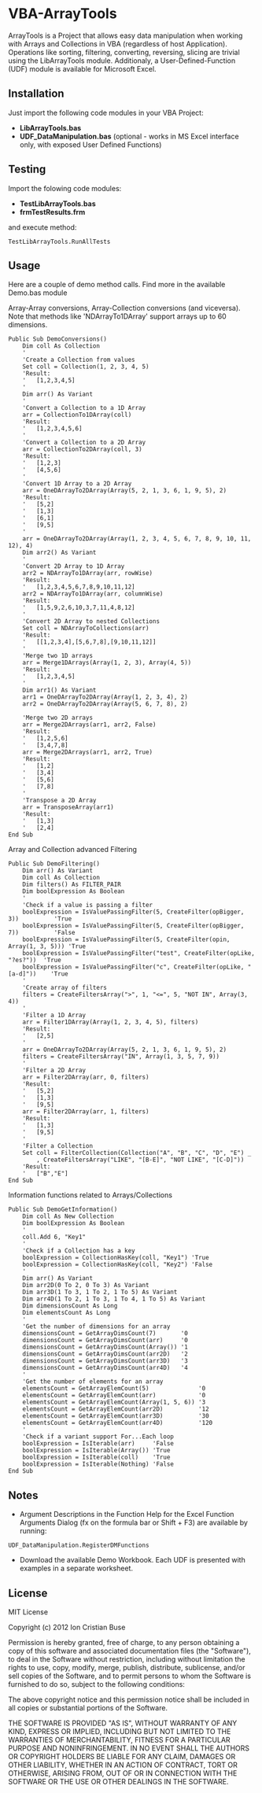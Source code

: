 # VBA-ArrayTools

ArrayTools is a Project that allows easy data manipulation when working with Arrays and Collections in VBA (regardless of host Application). Operations like sorting, filtering, converting, reversing, slicing are trivial using the LibArrayTools module. Additionaly, a User-Defined-Function (UDF) module is available for Microsoft Excel.

## Installation

Just import the following code modules in your VBA Project:

* **LibArrayTools.bas**
* **UDF_DataManipulation.bas** (optional - works in MS Excel interface only, with exposed User Defined Functions)

## Testing

Import the folowing code modules:
* **TestLibArrayTools.bas**
* **frmTestResults.frm**

and execute method:
```vba
TestLibArrayTools.RunAllTests
```

## Usage
Here are a couple of demo method calls. Find more in the available Demo.bas module

Array-Array conversions, Array-Collection conversions (and viceversa). Note that methods like 'NDArrayTo1DArray' support arrays up to 60 dimensions.
```vba
Public Sub DemoConversions()
    Dim coll As Collection
    '
    'Create a Collection from values
    Set coll = Collection(1, 2, 3, 4, 5)
    'Result:
    '   [1,2,3,4,5]
    '
    Dim arr() As Variant
    '
    'Convert a Collection to a 1D Array
    arr = CollectionTo1DArray(coll)
    'Result:
    '   [1,2,3,4,5,6]
    '
    'Convert a Collection to a 2D Array
    arr = CollectionTo2DArray(coll, 3)
    'Result:
    '   [1,2,3]
    '   [4,5,6]
    '
    'Convert 1D Array to a 2D Array
    arr = OneDArrayTo2DArray(Array(5, 2, 1, 3, 6, 1, 9, 5), 2)
    'Result:
    '   [5,2]
    '   [1,3]
    '   [6,1]
    '   [9,5]
    '
    arr = OneDArrayTo2DArray(Array(1, 2, 3, 4, 5, 6, 7, 8, 9, 10, 11, 12), 4)
    Dim arr2() As Variant
    '
    'Convert 2D Array to 1D Array
    arr2 = NDArrayTo1DArray(arr, rowWise)
    'Result:
    '   [1,2,3,4,5,6,7,8,9,10,11,12]
    arr2 = NDArrayTo1DArray(arr, columnWise)
    'Result:
    '   [1,5,9,2,6,10,3,7,11,4,8,12]
    '
    'Convert 2D Array to nested Collections
    Set coll = NDArrayToCollections(arr)
    'Result:
    '   [[1,2,3,4],[5,6,7,8],[9,10,11,12]]
    '
    'Merge two 1D arrays
    arr = Merge1DArrays(Array(1, 2, 3), Array(4, 5))
    'Result:
    '   [1,2,3,4,5]
    '
    Dim arr1() As Variant
    arr1 = OneDArrayTo2DArray(Array(1, 2, 3, 4), 2)
    arr2 = OneDArrayTo2DArray(Array(5, 6, 7, 8), 2)
    
    'Merge two 2D arrays
    arr = Merge2DArrays(arr1, arr2, False)
    'Result:
    '   [1,2,5,6]
    '   [3,4,7,8]
    arr = Merge2DArrays(arr1, arr2, True)
    'Result:
    '   [1,2]
    '   [3,4]
    '   [5,6]
    '   [7,8]
    '
    'Transpose a 2D Array
    arr = TransposeArray(arr1)
    'Result:
    '   [1,3]
    '   [2,4]
End Sub
```
Array and Collection advanced Filtering
```vba
Public Sub DemoFiltering()
    Dim arr() As Variant
    Dim coll As Collection
    Dim filters() As FILTER_PAIR
    Dim boolExpression As Boolean
    '
    'Check if a value is passing a filter
    boolExpression = IsValuePassingFilter(5, CreateFilter(opBigger, 3))          'True
    boolExpression = IsValuePassingFilter(5, CreateFilter(opBigger, 7))          'False
    boolExpression = IsValuePassingFilter(5, CreateFilter(opin, Array(1, 3, 5))) 'True
    boolExpression = IsValuePassingFilter("test", CreateFilter(opLike, "?es?"))  'True
    boolExpression = IsValuePassingFilter("c", CreateFilter(opLike, "[a-d]"))    'True
    '
    'Create array of filters
    filters = CreateFiltersArray(">", 1, "<=", 5, "NOT IN", Array(3, 4))
    '
    'Filter a 1D Array
    arr = Filter1DArray(Array(1, 2, 3, 4, 5), filters)
    'Result:
    '   [2,5]
    '
    arr = OneDArrayTo2DArray(Array(5, 2, 1, 3, 6, 1, 9, 5), 2)
    filters = CreateFiltersArray("IN", Array(1, 3, 5, 7, 9))
    '
    'Filter a 2D Array
    arr = Filter2DArray(arr, 0, filters)
    'Result:
    '   [5,2]
    '   [1,3]
    '   [9,5]
    arr = Filter2DArray(arr, 1, filters)
    'Result:
    '   [1,3]
    '   [9,5]
    '
    'Filter a Collection
    Set coll = FilterCollection(Collection("A", "B", "C", "D", "E") _
        , CreateFiltersArray("LIKE", "[B-E]", "NOT LIKE", "[C-D]"))
    'Result:
    '   ["B","E"]
End Sub
```
Information functions related to Arrays/Collections
```vba
Public Sub DemoGetInformation()
    Dim coll As New Collection
    Dim boolExpression As Boolean
    '
    coll.Add 6, "Key1"
    '
    'Check if a Collection has a key
    boolExpression = CollectionHasKey(coll, "Key1") 'True
    boolExpression = CollectionHasKey(coll, "Key2") 'False
    '
    Dim arr() As Variant
    Dim arr2D(0 To 2, 0 To 3) As Variant
    Dim arr3D(1 To 3, 1 To 2, 1 To 5) As Variant
    Dim arr4D(1 To 2, 1 To 3, 1 To 4, 1 To 5) As Variant
    Dim dimensionsCount As Long
    Dim elementsCount As Long
    '
    'Get the number of dimensions for an array
    dimensionsCount = GetArrayDimsCount(7)       '0
    dimensionsCount = GetArrayDimsCount(arr)     '0
    dimensionsCount = GetArrayDimsCount(Array()) '1
    dimensionsCount = GetArrayDimsCount(arr2D)   '2
    dimensionsCount = GetArrayDimsCount(arr3D)   '3
    dimensionsCount = GetArrayDimsCount(arr4D)   '4
    '
    'Get the number of elements for an array
    elementsCount = GetArrayElemCount(5)              '0
    elementsCount = GetArrayElemCount(arr)            '0
    elementsCount = GetArrayElemCount(Array(1, 5, 6)) '3
    elementsCount = GetArrayElemCount(arr2D)          '12
    elementsCount = GetArrayElemCount(arr3D)          '30
    elementsCount = GetArrayElemCount(arr4D)          '120
    '
    'Check if a variant support For...Each loop
    boolExpression = IsIterable(arr)     'False
    boolExpression = IsIterable(Array()) 'True
    boolExpression = IsIterable(coll)    'True
    boolExpression = IsIterable(Nothing) 'False
End Sub
```

## Notes
* Argument Descriptions in the Function Help for the Excel Function Arguments Dialog (fx on the formula bar or Shift + F3) are available by running:
```vba
UDF_DataManipulation.RegisterDMFunctions
```
* Download the available Demo Workbook. Each UDF is presented with examples in a separate worksheet.

## License
MIT License

Copyright (c) 2012 Ion Cristian Buse

Permission is hereby granted, free of charge, to any person obtaining a copy of this software and associated documentation files (the "Software"), to deal in the Software without restriction, including without limitation the rights to use, copy, modify, merge, publish, distribute, sublicense, and/or sell copies of the Software, and to permit persons to whom the Software is furnished to do so, subject to the following conditions:

The above copyright notice and this permission notice shall be included in all copies or substantial portions of the Software.

THE SOFTWARE IS PROVIDED "AS IS", WITHOUT WARRANTY OF ANY KIND, EXPRESS OR IMPLIED, INCLUDING BUT NOT LIMITED TO THE WARRANTIES OF MERCHANTABILITY, FITNESS FOR A PARTICULAR PURPOSE AND NONINFRINGEMENT. IN NO EVENT SHALL THE AUTHORS OR COPYRIGHT HOLDERS BE LIABLE FOR ANY CLAIM, DAMAGES OR OTHER LIABILITY, WHETHER IN AN ACTION OF CONTRACT, TORT OR OTHERWISE, ARISING FROM, OUT OF OR IN CONNECTION WITH THE SOFTWARE OR THE USE OR OTHER DEALINGS IN THE SOFTWARE.